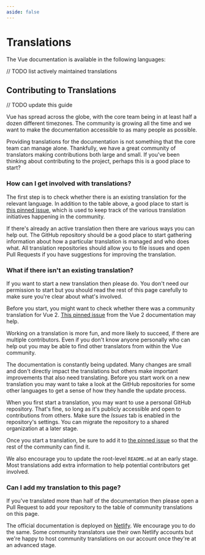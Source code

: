 ```yaml
---
aside: false
---
```


# Translations

The Vue documentation is available in the following languages:

// TODO list actively maintained translations

## Contributing to Translations

// TODO update this guide

Vue has spread across the globe, with the core team being in at least half a dozen different timezones. The community is growing all the time and we want to make the documentation accessible to as many people as possible.

Providing translations for the documentation is not something that the core team can manage alone. Thankfully, we have a great community of translators making contributions both large and small. If you've been thinking about contributing to the project, perhaps this is a good place to start?

### How can I get involved with translations?

The first step is to check whether there is an existing translation for the relevant language. In addition to the table above, a good place to start is [this pinned issue](https://github.com/vuejs/docs/issues/478), which is used to keep track of the various translation initiatives happening in the community.

If there's already an active translation then there are various ways you can help out. The GitHub repository should be a good place to start gathering information about how a particular translation is managed and who does what. All translation repositories should allow you to file issues and open Pull Requests if you have suggestions for improving the translation.

### What if there isn't an existing translation?

If you want to start a new translation then please do. You don't need our permission to start but you should read the rest of this page carefully to make sure you're clear about what's involved.

Before you start, you might want to check whether there was a community translation for Vue 2. [This pinned issue](https://github.com/vuejs/vuejs.org/issues/2015) from the Vue 2 documentation may help.

Working on a translation is more fun, and more likely to succeed, if there are multiple contributors. Even if you don't know anyone personally who can help out you may be able to find other translators from within the Vue community.

The documentation is constantly being updated. Many changes are small and don't directly impact the translations but others make important improvements that also need translating. Before you start work on a new translation you may want to take a look at the GitHub repositories for some other languages to get a sense of how they handle the update process.

When you first start a translation, you may want to use a personal GitHub repository. That's fine, so long as it's publicly accessible and open to contributions from others. Make sure the _Issues_ tab is enabled in the repository's settings. You can migrate the repository to a shared organization at a later stage.

Once you start a translation, be sure to add it to [the pinned issue](https://github.com/vuejs/docsxt/issues/478) so that the rest of the community can find it.

We also encourage you to update the root-level `README.md` at an early stage. Most translations add extra information to help potential contributors get involved.

### Can I add my translation to this page?

If you've translated more than half of the documentation then please open a Pull Request to add your repository to the table of community translations on this page.

The official documentation is deployed on [Netlify](https://url.netlify.com/HJ8X2mxP8). We encourage you to do the same. Some community translators use their own Netlify accounts but we're happy to host community translations on our account once they're at an advanced stage.
